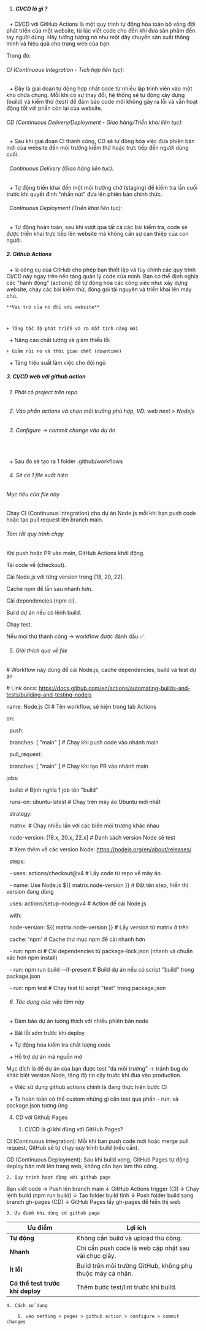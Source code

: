 1. ##### CI/CD là gì ?



&nbsp;	+ CI/CD với GitHub Actions là một quy trình tự động hóa toàn bộ vòng đời phát triển của một website, từ lúc viết code cho đến khi đưa sản phẩm đến tay người dùng. Hãy tưởng tượng nó như một dây chuyền sản xuất thông minh và hiệu quả cho trang web của bạn.





Trong đó:



###### CI (Continuous Integration - Tích hợp liên tục):

&nbsp;	+  Đây là giai đoạn tự động hợp nhất code từ nhiều lập trình viên vào một kho chứa chung. Mỗi khi có sự thay đổi, hệ thống sẽ tự động xây dựng (build) và kiểm thử (test) để đảm bảo code mới không gây ra lỗi và vẫn hoạt động tốt với phần còn lại của website.



###### CD (Continuous Delivery/Deployment - Giao hàng/Triển khai liên tục): 

&nbsp;	+ Sau khi giai đoạn CI thành công, CD sẽ tự động hóa việc đưa phiên bản mới của website đến môi trường kiểm thử hoặc trực tiếp đến người dùng cuối.



###### &nbsp;	Continuous Delivery (Giao hàng liên tục): 

&nbsp;		+ Tự động triển khai đến một môi trường chờ (staging) để kiểm tra lần cuối trước khi quyết định "nhấn nút" đưa lên phiên bản chính thức.



###### &nbsp;	Continuous Deployment (Triển khai liên tục): 

&nbsp;		+ Tự động hoàn toàn, sau khi vượt qua tất cả các bài kiểm tra, code sẽ được triển khai trực tiếp lên website mà không cần sự can thiệp của con người.







##### 2\. Github Actions



&nbsp;	+  là công cụ của GitHub cho phép bạn thiết lập và tùy chỉnh các quy trình CI/CD này ngay trên nền tảng quản lý code của mình. Bạn có thể định nghĩa các "hành động" (actions) để tự động hóa các công việc như: xây dựng website, chạy các bài kiểm thử, đóng gói tài nguyên và triển khai lên máy chủ.





	**Vai trò của nó đối với website**



	+ Tăng tốc độ phát triển và ra mắt tính năng mới 



&nbsp;	+ Nâng cao chất lượng và giảm thiểu lỗi



	+ Giảm rủi ro và thời gian chết (downtime)



&nbsp;	+ Tăng hiệu suất làm việc cho đội ngũ





##### 3\. CI/CD web với github action





###### &nbsp;	1. Phải có project trên repo



###### &nbsp;	2. Vào phần actions và chọn môi trường phù hợp, VD: web next > Nodejs 



###### &nbsp;	3. Configure -> commit change vào dự án 

&nbsp;	

&nbsp;		+ Sau đó sẽ tạo ra 1 folder .github/workflows 



###### &nbsp;	4. Sẽ có 1 file xuất hiện 





###### Mục tiêu của file này



Chạy CI (Continuous Integration) cho dự án Node.js mỗi khi bạn push code hoặc tạo pull request lên branch main.



###### Tóm tắt quy trình chạy



Khi push hoặc PR vào main, GitHub Actions khởi động.



Tải code về (checkout).



Cài Node.js với từng version trong \[18, 20, 22].



Cache npm để lần sau nhanh hơn.



Cài dependencies (npm ci).



Build dự án nếu có lệnh build.



Chạy test.



Nếu mọi thứ thành công → workflow được đánh dấu ✅.





###### &nbsp;	5. Giải thích qua về file 



\# Workflow này dùng để cài Node.js, cache dependencies, build và test dự án

\# Link docs: https://docs.github.com/en/actions/automating-builds-and-tests/building-and-testing-nodejs



name: Node.js CI  # Tên workflow, sẽ hiện trong tab Actions



on:

&nbsp; push:

&nbsp;   branches: \[ "main" ]  # Chạy khi push code vào nhánh main

&nbsp; pull\_request:

&nbsp;   branches: \[ "main" ]  # Chạy khi tạo PR vào nhánh main



jobs:

&nbsp; build:  # Định nghĩa 1 job tên "build"



&nbsp;   runs-on: ubuntu-latest  # Chạy trên máy ảo Ubuntu mới nhất



&nbsp;   strategy:

&nbsp;     matrix:               # Chạy nhiều lần với các biến môi trường khác nhau

&nbsp;       node-version: \[18.x, 20.x, 22.x]  # Danh sách version Node sẽ test

&nbsp;       # Xem thêm về các version Node: https://nodejs.org/en/about/releases/



&nbsp;   steps:

&nbsp;   - uses: actions/checkout@v4  # Lấy code từ repo về máy ảo



&nbsp;   - name: Use Node.js ${{ matrix.node-version }}  # Đặt tên step, hiển thị version đang dùng

&nbsp;     uses: actions/setup-node@v4                   # Action để cài Node.js

&nbsp;     with:

&nbsp;       node-version: ${{ matrix.node-version }}    # Lấy version từ matrix ở trên

&nbsp;       cache: 'npm'                                # Cache thư mục npm để cài nhanh hơn



&nbsp;   - run: npm ci                 # Cài dependencies từ package-lock.json (nhanh và chuẩn xác hơn npm install)

&nbsp;   - run: npm run build --if-present  # Build dự án nếu có script "build" trong package.json

&nbsp;   - run: npm test               # Chạy test từ script "test" trong package.json







###### &nbsp;	6. Tác dụng của việc làm này



&nbsp;		+ Đảm bảo dự án tương thích với nhiều phiên bản node

&nbsp;		+ Bắt lỗi sớm trước khi deploy

&nbsp;		+ Tự động hóa kiểm tra chất lượng code 

&nbsp;		+ Hỗ trợ dự án mã nguồn mở 



Mục đích là để dự án của bạn được test “đa môi trường” → tránh bug do khác biệt version Node, tăng độ tin cậy trước khi đưa vào production.



&nbsp;		+ Việc sử dụng github actions chính là đang thực hiện bước CI



&nbsp;		+ Ta hoàn toàn có thể custom những gì cần test qua phần - run: và package.json tương ứng 




4. CD với Github Pages

	1. CI/CD là gì khi dùng với GitHub Pages?

CI (Continuous Integration): Mỗi khi bạn push code mới hoặc merge pull request, GitHub sẽ tự chạy quy trình build (nếu cần).

CD (Continuous Deployment): Sau khi build xong, GitHub Pages tự động deploy bản mới lên trang web, không cần bạn làm thủ công.



	2. Quy trình hoạt động với github page 

Bạn viết code → Push lên branch main
       ↓
GitHub Actions trigger (CI)
       ↓
Chạy lệnh build (npm run build)
       ↓
Tạo folder build tĩnh
       ↓
Push folder build sang branch gh-pages (CD)
       ↓
GitHub Pages lấy gh-pages để hiển thị web


	3. Ưu điểm khi dùng cd github page 

| Ưu điểm                          | Lợi ích                                                    |
| -------------------------------- | ---------------------------------------------------------- |
| **Tự động**                      | Không cần build và upload thủ công.                        |
| **Nhanh**                        | Chỉ cần push code là web cập nhật sau vài chục giây.       |
| **Ít lỗi**                       | Build trên môi trường GitHub, không phụ thuộc máy cá nhân. |
| **Có thể test trước khi deploy** | Thêm bước test/lint trước khi build.                       |


	4. Cách sử dụng

		1. vào setting > pages > github action > configure > commit changes




	

	





